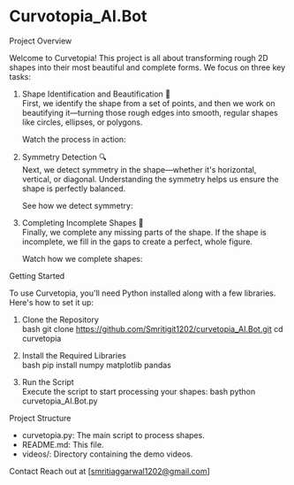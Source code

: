 # Curvotopia_AI.Bot



Project Overview

Welcome to Curvetopia! This project is all about transforming rough 2D shapes into their most beautiful and complete forms. We focus on three key tasks:

1. Shape Identification and Beautification 🌟  
   First, we identify the shape from a set of points, and then we work on beautifying it—turning those rough edges into smooth, regular shapes like circles, ellipses, or polygons.

   Watch the process in action:

   

3. Symmetry Detection 🔍  
   Next, we detect symmetry in the shape—whether it's horizontal, vertical, or diagonal. Understanding the symmetry helps us ensure the shape is perfectly balanced.

   See how we detect symmetry:

   

5. Completing Incomplete Shapes 🧩  
   Finally, we complete any missing parts of the shape. If the shape is incomplete, we fill in the gaps to create a perfect, whole figure.

   Watch how we complete shapes:

   

 Getting Started





To use Curvetopia, you'll need Python installed along with a few libraries. Here's how to set it up:

1. Clone the Repository  
   bash
   git clone https://github.com/Smritigit1202/curvetopia_AI.Bot.git
   cd curvetopia
   

2. Install the Required Libraries  
   bash
   pip install numpy matplotlib pandas
   

3. Run the Script  
   Execute the script to start processing your shapes:
   bash
   python curvetopia_AI.Bot.py
   

 Project Structure

- curvetopia.py: The main script to process shapes.
- README.md: This file.
- videos/: Directory containing the demo videos.

 Contact
 Reach out at [smritiaggarwal1202@gmail.com]
